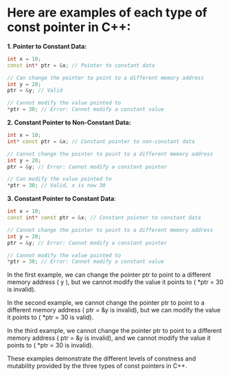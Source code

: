 # Here are examples of each type of const pointer in C++:
**1. Pointer to Constant Data:**
```cpp
int x = 10;
const int* ptr = &x; // Pointer to constant data

// Can change the pointer to point to a different memory address
int y = 20;
ptr = &y; // Valid

// Cannot modify the value pointed to
*ptr = 30; // Error: Cannot modify a constant value
```

**2. Constant Pointer to Non-Constant Data:**
```cpp
int x = 10;
int* const ptr = &x; // Constant pointer to non-constant data

// Cannot change the pointer to point to a different memory address
int y = 20;
ptr = &y; // Error: Cannot modify a constant pointer

// Can modify the value pointed to
*ptr = 30; // Valid, x is now 30
```

**3. Constant Pointer to Constant Data**:
```cpp
int x = 10;
const int* const ptr = &x; // Constant pointer to constant data

// Cannot change the pointer to point to a different memory address
int y = 20;
ptr = &y; // Error: Cannot modify a constant pointer

// Cannot modify the value pointed to
*ptr = 30; // Error: Cannot modify a constant value
```

In the first example, we can change the pointer
ptr
to point to a different memory address (
y
), but we cannot modify the value it points to (
*ptr = 30
is invalid).

In the second example, we cannot change the pointer
ptr
to point to a different memory address (
ptr = &y
is invalid), but we can modify the value it points to (
*ptr = 30
is valid).

In the third example, we cannot change the pointer
ptr
to point to a different memory address (
ptr = &y
is invalid), and we cannot modify the value it points to (
*ptr = 30
is invalid).

These examples demonstrate the different levels of constness and mutability provided by the three types of const pointers in C++.
